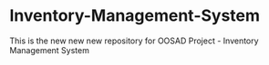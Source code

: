 # Inventory-Management-System
This is the new new new repository for OOSAD Project - Inventory Management System
